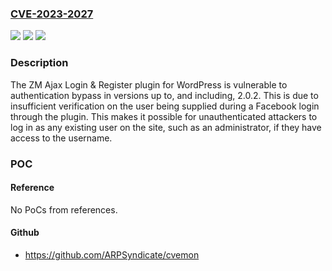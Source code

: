 ### [CVE-2023-2027](https://cve.mitre.org/cgi-bin/cvename.cgi?name=CVE-2023-2027)
![](https://img.shields.io/static/v1?label=Product&message=ZM%20Ajax%20Login%20%26%20Register&color=blue)
![](https://img.shields.io/static/v1?label=Version&message=*%3C%3D%202.0.2%20&color=brighgreen)
![](https://img.shields.io/static/v1?label=Vulnerability&message=CWE-288%20Authentication%20Bypass%20Using%20an%20Alternate%20Path%20or%20Channel&color=brighgreen)

### Description

The ZM Ajax Login & Register plugin for WordPress is vulnerable to authentication bypass in versions up to, and including, 2.0.2. This is due to insufficient verification on the user being supplied during a Facebook login through the plugin. This makes it possible for unauthenticated attackers to log in as any existing user on the site, such as an administrator, if they have access to the username.

### POC

#### Reference
No PoCs from references.

#### Github
- https://github.com/ARPSyndicate/cvemon

